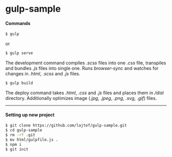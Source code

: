# gulp-sample
#### Commands
```sh
$ gulp
```
or
```sh
$ gulp serve
```
The development command compiles _.scss_ files into one _.css_ file, transpiles and bundles _.js_ files into single one. Runs _browser-sync_ and watches for changes in _.html_, _.scss_ and _.js_ files.
```sh
$ gulp build
```
The deploy command takes _.html_, _.css_ and _.js_ files and places them in _/dist_ directory. Additionally optimizes image (_.jpg_, _.jpeg_, _.png_, _.svg_, _.gif_) files.
___
#### Setting up new project
```sh
$ git clone https://github.com/lajtof/gulp-sample.git
$ cd gulp-sample
$ rm -rf .git
$ mv html/gulpfile.js .
$ npm i
$ git init
```
